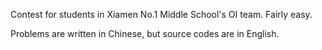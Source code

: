 Contest for students in Xiamen No.1 Middle School's OI team. Fairly easy.

Problems are written in Chinese, but source codes are in English.
